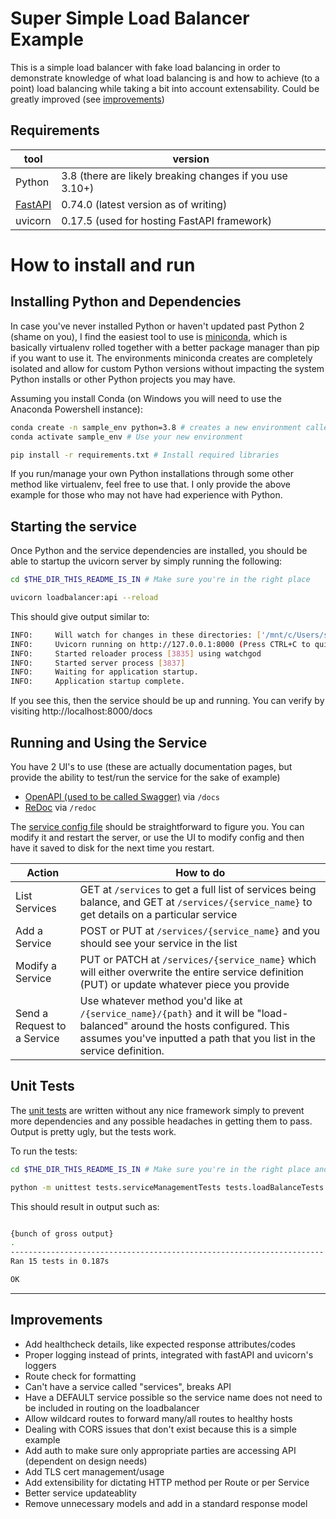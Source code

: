 # Super Simple Load Balancer Example
This is a simple load balancer with fake load balancing in order to demonstrate knowledge of what load balancing is and how to achieve (to a point) load balancing while taking a bit into account extensability. 
Could be greatly improved (see [improvements](#improvements))

## Requirements
| tool | version | 
| --- | --- |
| Python | 3.8 (there are likely breaking changes if you use 3.10+) |
| [FastAPI](https://fastapi.tiangolo.com) | 0.74.0 (latest version as of writing) |
| uvicorn | 0.17.5 (used for hosting FastAPI framework) |

# How to install and run
## Installing Python and Dependencies
In case you've never installed Python or haven't updated past Python 2 (shame on you), I find the easiest tool to use is [miniconda](https://docs.conda.io/en/latest/miniconda.html), which is basically virtualenv rolled together with a better package manager than pip if you want to use it. The environments miniconda creates are completely isolated and allow for custom Python versions without impacting the system Python installs or other Python projects you may have. 

Assuming you install Conda (on Windows you will need to use the Anaconda Powershell instance):
```bash
conda create -n sample_env python=3.8 # creates a new environment called 'sample_env' and uses Python 3.8
conda activate sample_env # Use your new environment

pip install -r requirements.txt # Install required libraries
```

If you run/manage your own Python installations through some other method like virtualenv, feel free to use that. I only provide the above example for those who may not have had experience with Python.


## Starting the service
Once Python and the service dependencies are installed, you should be able to startup the uvicorn server by simply running the following:

```bash
cd $THE_DIR_THIS_README_IS_IN # Make sure you're in the right place

uvicorn loadbalancer:api --reload
```

This should give output similar to:
```bash
INFO:     Will watch for changes in these directories: ['/mnt/c/Users/setzr/Documents/coding/SimpleLB']
INFO:     Uvicorn running on http://127.0.0.1:8000 (Press CTRL+C to quit)
INFO:     Started reloader process [3835] using watchgod
INFO:     Started server process [3837]
INFO:     Waiting for application startup.
INFO:     Application startup complete.
```
If you see this, then the service should be up and running. You can verify by visiting http://localhost:8000/docs

## Running and Using the Service
You have 2 UI's to use (these are actually documentation pages, but provide the ability to test/run the service for the sake of example)
* [OpenAPI (used to be called Swagger)](http://localhost:8000/docs) via `/docs`
* [ReDoc](http://localhost:8000/redoc) via `/redoc`

The [service config file](config.json) should be straightforward to figure you. You can modify it and restart the server, or use the UI to modify config and then have it saved to disk for the next time you restart.

| Action | How to do |
| --- | --- |
| List Services | GET at `/services` to get a full list of services being balance, and GET at `/services/{service_name}` to get details on a particular service |
| Add a Service | POST or PUT at `/services/{service_name}` and you should see your service in the list |
| Modify a Service | PUT or PATCH at `/services/{service_name}` which will either overwrite the entire service definition (PUT) or update whatever piece you provide |
| Send a Request to a Service | Use whatever method you'd like at `/{service_name}/{path}` and it will be "load-balanced" around the hosts configured. This assumes you've inputted a path that you list in the service definition.

## Unit Tests
The [unit tests](tests/) are written without any nice framework simply to prevent more dependencies and any possible headaches in getting them to pass. Output is pretty ugly, but the tests work.

To run the tests:
```bash
cd $THE_DIR_THIS_README_IS_IN # Make sure you're in the right place and in the right environment! See install notes above

python -m unittest tests.serviceManagementTests tests.loadBalanceTests
```
This should result in output such as:

```bash

{bunch of gross output}
.
----------------------------------------------------------------------
Ran 15 tests in 0.187s

OK
```

---
## Improvements
* Add healthcheck details, like expected response attributes/codes
* Proper logging instead of prints, integrated with fastAPI and uvicorn's loggers
* Route check for formatting
* Can't have a service called "services", breaks API
* Have a DEFAULT service possible so the service name does not need to be included in routing on the loadbalancer
* Allow wildcard routes to forward many/all routes to healthy hosts
* Dealing with CORS issues that don't exist because this is a simple example
* Add auth to make sure only appropriate parties are accessing API (dependent on design needs)
* Add TLS cert management/usage
* Add extensibility for dictating HTTP method per Route or per Service
* Better service updateablity
* Remove unnecessary models and add in a standard response model